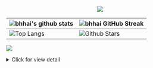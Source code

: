 

<!-- ## Github Contributions 📈 -->
<p align='center'>
<img src="https://activity-graph.herokuapp.com/graph?username=bhhai&theme=react-dark&hide_border=true">
<p>
  
  
| ![bhhai's github stats](https://github-readme-stats.vercel.app/api?username=bhhai&show_icons=true&theme=react)             | ![bhhai GitHub Streak](https://github-readme-streak-stats.herokuapp.com/?user=bhhai&theme=react)                                                                                                           |
| --------------------------------------------------------------------------------------------------------------------------------- | ----------------------------------------------------------------------------------------------------------------------------------------------------------------------------------------------------------------- |
| ![Top Langs](https://github-readme-stats.vercel.app/api/top-langs/?username=bhhai&langs_count=8&theme=react&layout=compact) | ![Github Stars](https://github-readme-stats.vercel.app/api?username=bhhai&show_icons=true&locale=en&count_private=true&hide_rank=true&custom_title=My%20GitHub%20Stats&disable_animations=true&theme=react) |
  
<!--
**bhhai/bhhai** is a ✨ _special_ ✨ repository because its `README.md` (this file) appears on your GitHub profile.

Here are some ideas to get you started:

- 🔭 I’m currently working on ...
- 🌱 I’m currently learning ...
- 👯 I’m looking to collaborate on ...
- 🤔 I’m looking for help with ...
- 💬 Ask me about ...

- 😄 Pronouns: ...
- ⚡ Fun fact: ...
-->
<div align="left">

![](https://komarev.com/ghpvc/?username=bhhai&label=PROFILE+VIEWS&style=for-the-badge&color=brightgreen)

</div>

<details>
<summary>Click for view detail</summary>
  <br>

📫- <b>How to reach me:</b> <br/>

<p align="left">
<a href="https://codepen.io/bhhai" target="blank"><img align="center" src="https://raw.githubusercontent.com/rahuldkjain/github-profile-readme-generator/master/src/images/icons/Social/codepen.svg" alt="bhhai" height="30" width="40" /></a>
<a href="https://dev.to/bhhai" target="blank"><img align="center" src="https://raw.githubusercontent.com/rahuldkjain/github-profile-readme-generator/master/src/images/icons/Social/devto.svg" alt="bhhai" height="30" width="40" /></a>
<a href="https://twitter.com/bhhai_" target="blank"><img align="center" src="https://raw.githubusercontent.com/rahuldkjain/github-profile-readme-generator/master/src/images/icons/Social/twitter.svg" alt="bhhai_" height="30" width="40" /></a>
<a href="https://linkedin.com/in/bhhai" target="blank"><img align="center" src="https://raw.githubusercontent.com/rahuldkjain/github-profile-readme-generator/master/src/images/icons/Social/linked-in-alt.svg" alt="bhhai" height="30" width="40" /></a>
<a href="https://stackoverflow.com/users/7294147" target="blank"><img align="center" src="https://raw.githubusercontent.com/rahuldkjain/github-profile-readme-generator/master/src/images/icons/Social/stack-overflow.svg" alt="7294147" height="30" width="40" /></a>
<a href="https://codesandbox.com/bhhai" target="blank"><img align="center" src="https://raw.githubusercontent.com/rahuldkjain/github-profile-readme-generator/master/src/images/icons/Social/codesandbox.svg" alt="bhhai" height="30" width="40" /></a>
<a href="https://kaggle.com/annguynphc" target="blank"><img align="center" src="https://raw.githubusercontent.com/rahuldkjain/github-profile-readme-generator/master/src/images/icons/Social/kaggle.svg" alt="annguynphc" height="30" width="40" /></a>
<a href="https://dribbble.com/bhhai" target="blank"><img align="center" src="https://raw.githubusercontent.com/rahuldkjain/github-profile-readme-generator/master/src/images/icons/Social/dribbble.svg" alt="bhhai" height="30" width="40" /></a>
<a href="https://www.behance.net/bhhaic959" target="blank"><img align="center" src="https://raw.githubusercontent.com/rahuldkjain/github-profile-readme-generator/master/src/images/icons/Social/behance.svg" alt="bhhaic959" height="30" width="40" /></a>
<a href="https://hashnode.com/@bhhai" target="blank"><img align="center" src="https://raw.githubusercontent.com/rahuldkjain/github-profile-readme-generator/master/src/images/icons/Social/hashnode.svg" alt="@bhhai" height="30" width="40" /></a>
<a href="https://medium.com/bhhai" target="blank"><img align="center" src="https://raw.githubusercontent.com/rahuldkjain/github-profile-readme-generator/master/src/images/icons/Social/medium.svg" alt="bhhai" height="30" width="40" /></a>
<a href="https://www.codechef.com/users/bhhai" target="blank"><img align="center" src="https://cdn.jsdelivr.net/npm/simple-icons@3.1.0/icons/codechef.svg" alt="bhhai" height="30" width="40" /></a>
<a href="https://www.hackerrank.com/bhhai" target="blank"><img align="center" src="https://raw.githubusercontent.com/rahuldkjain/github-profile-readme-generator/master/src/images/icons/Social/hackerrank.svg" alt="bhhai" height="30" width="40" /></a>
<a href="https://codeforces.com/profile/bhhai" target="blank"><img align="center" src="https://raw.githubusercontent.com/rahuldkjain/github-profile-readme-generator/master/src/images/icons/Social/codeforces.svg" alt="bhhai" height="30" width="40" /></a>
<a href="https://www.leetcode.com/bhhai" target="blank"><img align="center" src="https://raw.githubusercontent.com/rahuldkjain/github-profile-readme-generator/master/src/images/icons/Social/leet-code.svg" alt="bhhai" height="30" width="40" /></a>
<a href="https://www.hackerearth.com/nguyen194" target="blank"><img align="center" src="https://raw.githubusercontent.com/rahuldkjain/github-profile-readme-generator/master/src/images/icons/Social/hackerearth.svg" alt="nguyen194" height="30" width="40" /></a>
<a href="https://auth.geeksforgeeks.org/user/phuocf9an" target="blank"><img align="center" src="https://raw.githubusercontent.com/rahuldkjain/github-profile-readme-generator/master/src/images/icons/Social/geeks-for-geeks.svg" alt="phuocf9an" height="30" width="40" /></a>
<a href="https://www.topcoder.com/members/bhhai" target="blank"><img align="center" src="https://raw.githubusercontent.com/rahuldkjain/github-profile-readme-generator/master/src/images/icons/Social/topcoder.svg" alt="bhhai" height="30" width="40" /></a>
</p>
  
  <b align="left">Support:</b>
<p><a href="https://www.buymeacoffee.com/bhhai"> <img align="left" src="https://cdn.buymeacoffee.com/buttons/v2/default-yellow.png" height="50" width="210" alt="bhhai" /></a><a href="https://ko-fi.com/bhhai"> <img align="left" src="https://cdn.ko-fi.com/cdn/kofi3.png?v=3" height="50" width="210" alt="bhhai" /></a></p>
  <br>
  <br>
  <br/>

</details>
